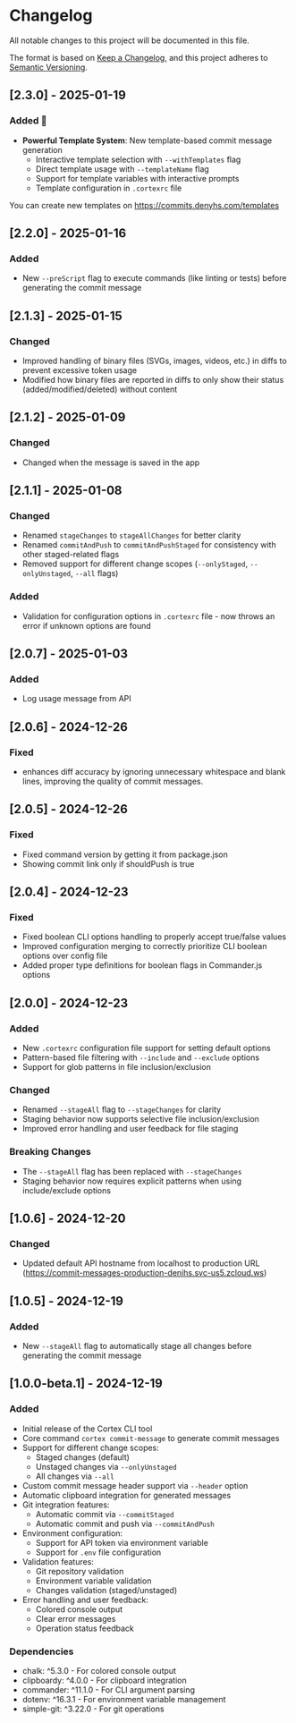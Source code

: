 # Changelog

All notable changes to this project will be documented in this file.

The format is based on [Keep a Changelog](https://keepachangelog.com/en/1.0.0/),
and this project adheres to [Semantic Versioning](https://semver.org/spec/v2.0.0.html).

## [2.3.0] - 2025-01-19
### Added 🌟
- **Powerful Template System**: New template-based commit message generation
  - Interactive template selection with `--withTemplates` flag
  - Direct template usage with `--templateName` flag
  - Support for template variables with interactive prompts
  - Template configuration in `.cortexrc` file

You can create new templates on https://commits.denyhs.com/templates

## [2.2.0] - 2025-01-16
### Added
- New `--preScript` flag to execute commands (like linting or tests) before generating the commit message

## [2.1.3] - 2025-01-15
### Changed
- Improved handling of binary files (SVGs, images, videos, etc.) in diffs to prevent excessive token usage
- Modified how binary files are reported in diffs to only show their status (added/modified/deleted) without content

## [2.1.2] - 2025-01-09
### Changed
- Changed when the message is saved in the app

## [2.1.1] - 2025-01-08
### Changed
- Renamed `stageChanges` to `stageAllChanges` for better clarity
- Renamed `commitAndPush` to `commitAndPushStaged` for consistency with other staged-related flags
- Removed support for different change scopes (`--onlyStaged`, `--onlyUnstaged`, `--all` flags)

### Added
- Validation for configuration options in `.cortexrc` file - now throws an error if unknown options are found

## [2.0.7] - 2025-01-03
### Added
- Log usage message from API

## [2.0.6] - 2024-12-26
### Fixed
- enhances diff accuracy by ignoring unnecessary whitespace and blank lines, improving the quality of commit messages.

## [2.0.5] - 2024-12-26
### Fixed
- Fixed command version by getting it from package.json
- Showing commit link only if shouldPush is true

## [2.0.4] - 2024-12-23
### Fixed
- Fixed boolean CLI options handling to properly accept true/false values
- Improved configuration merging to correctly prioritize CLI boolean options over config file
- Added proper type definitions for boolean flags in Commander.js options

## [2.0.0] - 2024-12-23
### Added
- New `.cortexrc` configuration file support for setting default options
- Pattern-based file filtering with `--include` and `--exclude` options
- Support for glob patterns in file inclusion/exclusion

### Changed
- Renamed `--stageAll` flag to `--stageChanges` for clarity
- Staging behavior now supports selective file inclusion/exclusion
- Improved error handling and user feedback for file staging

### Breaking Changes
- The `--stageAll` flag has been replaced with `--stageChanges`
- Staging behavior now requires explicit patterns when using include/exclude options

## [1.0.6] - 2024-12-20
### Changed
- Updated default API hostname from localhost to production URL (https://commit-messages-production-denihs.svc-us5.zcloud.ws)

## [1.0.5] - 2024-12-19

### Added
- New `--stageAll` flag to automatically stage all changes before generating the commit message

## [1.0.0-beta.1] - 2024-12-19

### Added

- Initial release of the Cortex CLI tool
- Core command `cortex commit-message` to generate commit messages
- Support for different change scopes:
  - Staged changes (default)
  - Unstaged changes via `--onlyUnstaged`
  - All changes via `--all`
- Custom commit message header support via `--header` option
- Automatic clipboard integration for generated messages
- Git integration features:
  - Automatic commit via `--commitStaged`
  - Automatic commit and push via `--commitAndPush`
- Environment configuration:
  - Support for API token via environment variable
  - Support for `.env` file configuration
- Validation features:
  - Git repository validation
  - Environment variable validation
  - Changes validation (staged/unstaged)
- Error handling and user feedback:
  - Colored console output
  - Clear error messages
  - Operation status feedback

### Dependencies

- chalk: ^5.3.0 - For colored console output
- clipboardy: ^4.0.0 - For clipboard integration
- commander: ^11.1.0 - For CLI argument parsing
- dotenv: ^16.3.1 - For environment variable management
- simple-git: ^3.22.0 - For git operations 